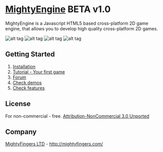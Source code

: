 [MightyEngine](http://mightyfingers.com/) BETA v1.0
======
MightyEngine is a Javascript HTML5 based cross-platform 2D game engine, that allows you to develop high quality cross-platform 2D games.

![alt tag](http://mightyfingers.com/showcase/thumb_01.png)
![alt tag](http://mightyfingers.com/showcase/thumb_02.png)
![alt tag](http://mightyfingers.com/showcase/thumb_03.png)
![alt tag](http://mightyfingers.com/showcase/thumb_04.png)

## Getting Started

1. [Installation](http://docs.mightyfingers.com/manual/installation/3)
2. [Tutorial - Your first game](http://docs.mightyfingers.com/tutorial/snake-your-first-game/48)
3. [Forum](http://forum.mightyfingers.com/)
4. [Check demos](http://mightyfingers.com/engine-demo/)
5. [Check features](http://docs.mightyfingers.com/manual/features/34)

## License
For non-commercial - free. [Attribution-NonCommercial 3.0 Unported](http://creativecommons.org/licenses/by-nc/3.0/)

## Company
[MightyFingers LTD](http://mightyfingers.com/) - http://mightyfingers.com/
